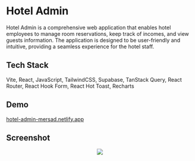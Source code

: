# Hotel Admin

Hotel Admin is a comprehensive web application that enables hotel employees to manage room reservations, keep track of incomes, and view guests information. The application is designed to be user-friendly and intuitive, providing a seamless experience for the hotel staff.

## Tech Stack

Vite, React, JavaScript, TailwindCSS, Supabase, TanStack Query, React Router, React Hook Form, React Hot Toast, Recharts

## Demo

<a href='https://car-rental-mersad.netlify.app/'>hotel-admin-mersad.netlify.app</a>

## Screenshot

<div align='center'>
<img src='https://github.com/mersad98/car-rental/assets/141646504/b9561ee4-a852-43be-ac3f-3bc0119d5a33'
</div>
